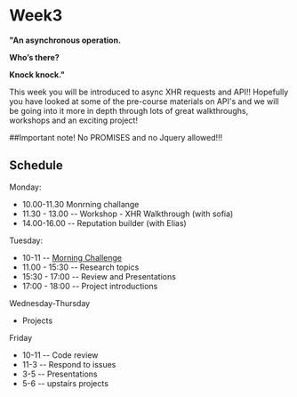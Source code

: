 # Week3

__"An asynchronous operation.__

__Who’s there?__

__Knock knock."__

This week you will be introduced to async XHR requests and API!!
Hopefully you have looked at some of the pre-course materials on API's and we will be going into it more in depth through lots of great walkthroughs, workshops and an exciting project!

##Important note!
No PROMISES and no Jquery allowed!!!

## Schedule
Monday: 
* 10.00-11.30 Monrning challange 
* 11.30 - 13.00 -- Workshop - XHR Walkthrough (with sofia)
* 14.00-16.00 -- Reputation builder (with Elias)


Tuesday:
* 10-11 -- [Morning Challenge](https://repl.it/C0n0/0) 
* 11.00 - 15:30 -- Research topics
* 15:30 - 17:00 -- Review and Presentations
* 17:00 - 18:00 -- Project introductions

Wednesday-Thursday
* Projects

Friday
* 10-11 -- Code review
* 11-3 -- Respond to issues
* 3-5 -- Presentations
* 5-6 -- upstairs projects